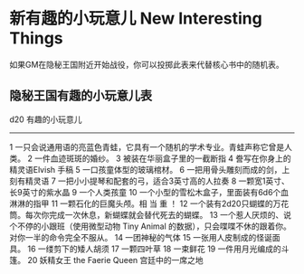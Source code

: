 # 新有趣的小玩意儿 New Interesting Things

如果GM在隐秘王国附近开始战役，你可以投掷此表来代替核心书中的随机表。

## 隐秘王国有趣的小玩意儿表

  d20   有趣的小玩意儿
  ----- -----------------------------------------------------------------------------------------------------------------------
  1     一只会说通用语的亮蓝色青蛙，它具有一个随机的学术专业。青蛙声称它曾是人类。
  2     一件血迹斑斑的婚纱。
  3     被装在华丽盒子里的一截断指
  4     誊写在你身上的精灵语Elvish 手稿
  5     一口孩童体型的玻璃棺材。
  6     一把用骨头雕刻而成的剑，上刻有精灵语
  7     一把小小提琴和配套的弓，适合3英寸高的人拉奏
  8     一颗宽1英寸、长9英寸的紫水晶
  9     一个人类孩童
  10    一个小型的雪松木盒子，里面装有6d6个血淋淋的指甲
  11    一颗石化的巨魔头颅。相 当 重 ！
  12    一个装有2d20只蝴蝶的万花筒。每次你完成一次休息，新蝴蝶就会替代死去的蝴蝶。
  13    一个惹人厌烦的、说个不停的小跟班（使用微型动物 Tiny Animal 的数据），只会喋喋不休的跟着你。对你一半的命令完全不服从。
  14    一团神秘的气体
  15    一张用人皮制成的怪诞面具。
  16    一缕剪下的矮人胡须
  17    一颗四叶草
  18    一束鲜花
  19    一件用月光编成的斗篷。
  20    妖精女王 the Faerie Queen 宫廷中的一席之地
